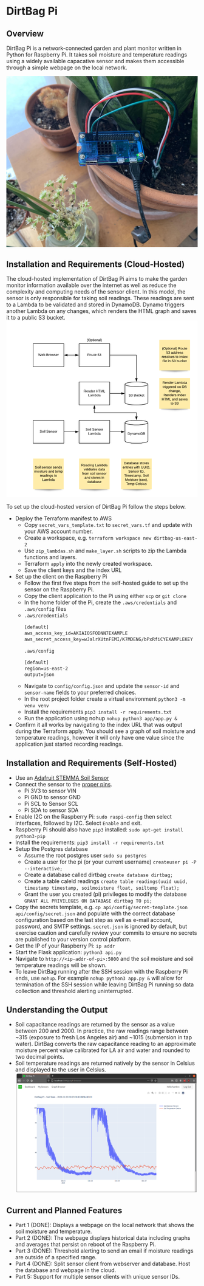 # DirtBag Pi

## Overview
DirtBag Pi is a network-connected garden and plant monitor written in Python for Raspberry Pi. It takes soil moisture and temperature readings using a widely available capacative sensor and makes them accessible through a simple webpage on the local network.

![DirtBag Pi](img/dbp.jpg?raw=true "DirtBag Pi")

## Installation and Requirements (Cloud-Hosted)
The cloud-hosted implementation of DirtBag Pi aims to make the garden monitor information available over the internet as well as reduce the complexity and computing needs of the sensor client. In this model, the sensor is only responsible for taking soil readings. These readings are sent to a Lambda to be validated and stored in DynamoDB. Dynamo triggers another Lambda on any changes, which renders the HTML graph and saves it to a public S3 bucket.
![Cloud-hosted implementation](img/cloud.png?raw=true "Cloud-hosted implementation")

To set up the cloud-hosted version of DirtBag Pi follow the steps below.
* Deploy the Terraform manifest to AWS
    * Copy `secret_vars_template.txt` to `secret_vars.tf` and update with your AWS account number.
    * Create a workspace, e.g. `terraform workspace new dirtbag-us-east-2`
    * Use `zip_lambdas.sh` and `make_layer.sh` scripts to zip the Lambda functions and layers.
    * Terraform `apply` into the newly created workspace.
    * Save the client keys and the index URL
* Set up the client on the Raspberry Pi
    * Follow the first five steps from the self-hosted guide to set up the sensor on the Raspberry Pi.
    * Copy the client application to the Pi using either `scp` or `git clone`
    * In the home folder of the Pi, create the `.aws/credentials` and `.aws/config` files
    * `.aws/credentials` 
      ```
      [default]
      aws_access_key_id=AKIAIOSFODNN7EXAMPLE
      aws_secret_access_key=wJalrXUtnFEMI/K7MDENG/bPxRfiCYEXAMPLEKEY
      ```
      `.aws/config`
      ```
      [default]
      region=us-east-2
      output=json
      ```
    * Navigate to `config/config.json` and update the `sensor-id` and `sensor-name` fields to your preferred choices.
    * In the root project folder create a virtual environment `python3 -m venv venv`
    * Install the requirements `pip3 install -r requirements.txt`
    * Run the application using nohup `nohup python3 app/app.py &` 
* Confirm it all works by navigating to the index URL that was output during the Terraform apply. You should see a graph of soil moisture and temperature readings, however it will only have one value since the application just started recording readings. 

## Installation and Requirements (Self-Hosted)
* Use an [Adafruit STEMMA Soil Sensor](https://www.adafruit.com/product/4026)
* Connect the sensor to the [proper pins](https://learn.adafruit.com/adafruit-stemma-soil-sensor-i2c-capacitive-moisture-sensor/python-circuitpython-test).
    * Pi 3V3 to sensor VIN
    * Pi GND to sensor GND
    * Pi SCL to Sensor SCL
    * Pi SDA to sensor SDA
* Enable I2C on the Raspberry Pi: `sudo raspi-config` then select interfaces, followed by I2C. Select `Enable` and exit.
* Raspberry Pi should also have `pip3` installed: `sudo apt-get install python3-pip`
* Install the requirements: `pip3 install -r requirements.txt`
* Setup the Postgres database
    * Assume the root postgres user `sudo su postgres`
    * Create a user for the pi (or your current username) `createuser pi -P --interactive;`
    * Create a database called dirtbag `create database dirtbag;`
    * Create a table caleld readings `create table readings(uuid uuid, timestamp timestamp, soilmoisture float, soiltemp float);`
    * Grant the user you created (pi) privileges to modify the database `GRANT ALL PRIVILEGES ON DATABASE dirtbag TO pi;`
* Copy the secrets template, e.g. `cp api/config/secret-template.json api/config/secret.json` and populate with the correct database configuration based on the last step as well as e-mail account, password, and SMTP settings. `secret.json` is ignored by default, but exercise caution and carefully review your commits to ensure no secrets are published to your version control platform.
* Get the IP of your Raspberry Pi: `ip addr`
* Start the Flask application: `python3 api.py`
* Navigate to `http://<ip-addr-of-pi>:5000` and the soil moisture and soil temperature readings will be shown.
* To leave DirtBag running after the SSH session with the Raspberry Pi ends, use `nohup`. For example `nohup python3 app.py &` will allow for termination of the SSH session while leaving DirtBag Pi running so data collection and threshold alerting uninterrupted.  
 
## Understanding the Output
* Soil capacitance readings are returned by the sensor as a value between 200 and 2000. In practice, the raw readings range between ~315 (exposure to fresh Los Angeles air) and ~1015 (submersion in tap water). DirtBag converts the raw capacitance reading to an approximate moisture percent value calibrated for LA air and water and rounded to two decimal points.
* Soil temperature readings are returned natively by the sensor in Celsius and displayed to the user in Celsius.
![Example plot](img/graph_browser.png?raw=true "Example Graph")

## Current and Planned Features
* Part 1 (DONE): Displays a webpage on the local network that shows the soil moisture and temperature.
* Part 2 (DONE): The webpage displays historical data including graphs and averages that persist on reboot of the Raspberry Pi.
* Part 3 (DONE): Threshold alerting to send an email if moisture readings are outside of a specified range.
* Part 4 (DONE): Split sensor client from webserver and database. Host the database and webpage in the cloud.
* Part 5: Support for multiple sensor clients with unique sensor IDs.
